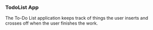 ### TodoList App

The To-Do List application keeps track of things the user inserts and crosses off when the user finishes the work.
